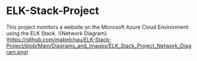 # ELK-Stack-Project
This project monitors a website on the Microsoft Azure Cloud Environment using the ELK Stack.
!{Network Diagram}(https://github.com/mabelchau/ELK-Stack-Project/blob/Main/Diagrams_and_Images/ELK_Stack_Project_Network_Diagram.png)
